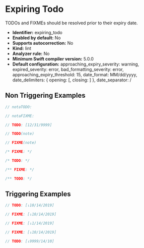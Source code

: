 # Expiring Todo

TODOs and FIXMEs should be resolved prior to their expiry date.

* **Identifier:** expiring_todo
* **Enabled by default:** No
* **Supports autocorrection:** No
* **Kind:** lint
* **Analyzer rule:** No
* **Minimum Swift compiler version:** 5.0.0
* **Default configuration:** approaching_expiry_severity: warning, expired_severity: error, bad_formatting_severity: error, approaching_expiry_threshold: 15, date_format: MM/dd/yyyy, date_delimiters: { opening: [, closing: ] }, date_separator: /

## Non Triggering Examples

```swift
// notaTODO:

```

```swift
// notaFIXME:

```

```swift
// TODO: [12/31/9999]

```

```swift
// TODO(note)

```

```swift
// FIXME(note)

```

```swift
/* FIXME: */

```

```swift
/* TODO: */

```

```swift
/** FIXME: */

```

```swift
/** TODO: */

```

## Triggering Examples

```swift
// TODO: [↓10/14/2019]

```

```swift
// FIXME: [↓10/14/2019]

```

```swift
// FIXME: [↓1/14/2019]

```

```swift
// FIXME: [↓10/14/2019]

```

```swift
// TODO: [↓9999/14/10]

```